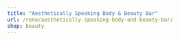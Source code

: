 ```yaml
---
title: "Aesthetically Speaking Body & Beauty Bar"
url: /reno/aesthetically-speaking-body-and-beauty-bar/
shop: beauty
---
```

